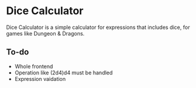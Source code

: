 # Dice Calculator
Dice Calculator is a simple calculator for expressions that includes dice, for games like Dungeon & Dragons.

## To-do
- Whole frontend
- Operation like (2d4)d4 must be handled
- Expression vaidation